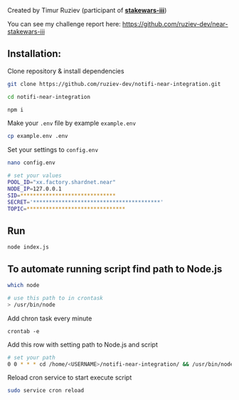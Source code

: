 Created by Timur Ruziev (participant of [**stakewars-iii**](https://github.com/near/stakewars-iii))

You can see my challenge report here: https://github.com/ruziev-dev/near-stakewars-iii


## Installation:

Clone repository & install dependencies

```bash
git clone https://github.com/ruziev-dev/notifi-near-integration.git

cd notifi-near-integration

npm i
```

Make your `.env` file by example `example.env`

```bash
cp example.env .env
```

Set your settings to `config.env`

```bash
nano config.env

# set your values
POOL_ID="xx.factory.shardnet.near"
NODE_IP=127.0.0.1
SID=******************************
SECRET='****************************************'
TOPIC=*******************************
```

## Run

```
node index.js
```

## To automate running script find path to Node.js
```bash
which node

# use this path to in crontask
> /usr/bin/node

```

Add chron task every minute

```
crontab -e
```

Add this row with setting path to Node.js and script

```bash
# set your path
0 0 * * * cd /home/<USERNAME>/notifi-near-integration/ && /usr/bin/node index.js > /dev/null 2>&1
```

Reload cron service to start execute script

```bash
sudo service cron reload
```
